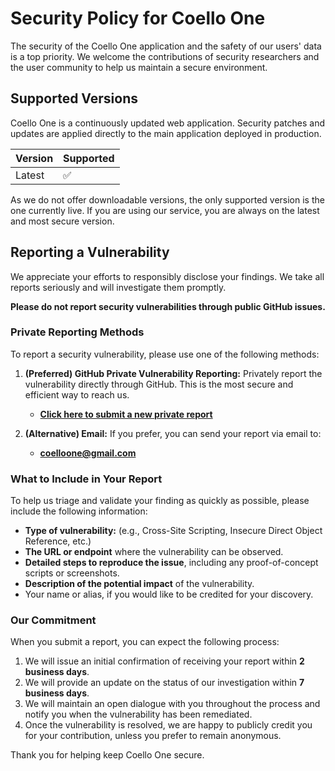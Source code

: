 # Security Policy for Coello One

The security of the Coello One application and the safety of our users' data is a top priority. We welcome the contributions of security researchers and the user community to help us maintain a secure environment.

## Supported Versions

Coello One is a continuously updated web application. Security patches and updates are applied directly to the main application deployed in production.

| Version | Supported          |
| ------- | ------------------ |
| Latest  | :white_check_mark: |

As we do not offer downloadable versions, the only supported version is the one currently live. If you are using our service, you are always on the latest and most secure version.

## Reporting a Vulnerability

We appreciate your efforts to responsibly disclose your findings. We take all reports seriously and will investigate them promptly.

**Please do not report security vulnerabilities through public GitHub issues.**

### Private Reporting Methods

To report a security vulnerability, please use one of the following methods:

1.  **(Preferred) GitHub Private Vulnerability Reporting:** Privately report the vulnerability directly through GitHub. This is the most secure and efficient way to reach us.
    * [**Click here to submit a new private report**](https://github.com/coello-one-org/coello-one/security/advisories/new)

2.  **(Alternative) Email:** If you prefer, you can send your report via email to:
    * **coelloone@gmail.com**

### What to Include in Your Report

To help us triage and validate your finding as quickly as possible, please include the following information:

* **Type of vulnerability:** (e.g., Cross-Site Scripting, Insecure Direct Object Reference, etc.)
* **The URL or endpoint** where the vulnerability can be observed.
* **Detailed steps to reproduce the issue**, including any proof-of-concept scripts or screenshots.
* **Description of the potential impact** of the vulnerability.
* Your name or alias, if you would like to be credited for your discovery.

### Our Commitment

When you submit a report, you can expect the following process:

1.  We will issue an initial confirmation of receiving your report within **2 business days**.
2.  We will provide an update on the status of our investigation within **7 business days**.
3.  We will maintain an open dialogue with you throughout the process and notify you when the vulnerability has been remediated.
4.  Once the vulnerability is resolved, we are happy to publicly credit you for your contribution, unless you prefer to remain anonymous.

Thank you for helping keep Coello One secure.

